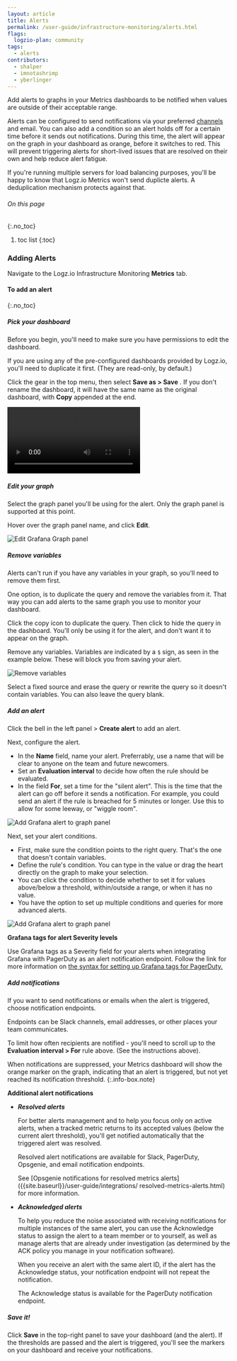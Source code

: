 ```yaml
---
layout: article
title: Alerts
permalink: /user-guide/infrastructure-monitoring/alerts.html
flags:
  logzio-plan: community
tags:
  - alerts
contributors:
  - shalper
  - imnotashrimp
  - yberlinger
---
```


Add alerts to graphs in your Metrics dashboards to be notified when values are outside of their acceptable range. 

Alerts can be configured to send notifications via your preferred [channels]({{site.baseurl}}/user-guide/integrations/endpoints.html) and email.
You can also add a condition so an alert holds off for a certain time before it sends out notifications. During this time, the alert will appear on the graph in your dashboard as orange, before it switches to red. This will prevent triggering alerts for short-lived issues that are resolved on their own and help reduce alert fatigue.

If you're running multiple servers for load balancing purposes, you'll be happy to know that Logz.io Metrics won't send duplicte alerts. A deduplication mechanism protects against that.

###### On this page
{:.no_toc}

1. toc list
{:toc}


### Adding Alerts
Navigate to the Logz.io Infrastructure Monitoring **Metrics** tab.

#### To add an alert
{:.no_toc}


<div class="tasklist">

##### Pick your dashboard

Before you begin, you'll need to make sure you have permissions to edit the dashboard.

If you are using any of the pre-configured dashboards provided by Logz.io, you'll need to duplicate it first.
(They are read-only, by default.)

Click the gear **<i class="li li-gear"></i>** in the top menu, then select **Save as > Save** .
If you don't rename the dashboard, it will have the same name as the original dashboard, with **Copy** appended at the end.

  <video autoplay loop>
    <source src="https://dytvr9ot2sszz.cloudfront.net/logz-docs/grafana-videos/copy-dashboard2.mp4" type="video/mp4" />
  </video>

##### Edit your graph

Select the graph panel you'll be using for the alert. Only the graph panel is supported at this point.

Hover over the graph panel name, and click **Edit**.

![Edit Grafana Graph panel](https://dytvr9ot2sszz.cloudfront.net/logz-docs/grafana/edit-graph.png)


##### Remove variables

Alerts can't run if you have any variables in your graph, so you'll need to remove them first.

One option, is to duplicate the query and remove the variables from it. That way you can add alerts to the same graph you use to monitor your dashboard.

Click the copy icon **<i class="far fa-copy"></i>** to duplicate the query.
Then click **<i class="far fa-eye-slash"></i>** to hide the query in the dashboard. You'll only be using it for the alert, and don't want it to appear on the graph.

Remove any variables. Variables are indicated by a `$` sign, as seen in the example below. These will block you from saving your alert.

![Remove variables](https://dytvr9ot2sszz.cloudfront.net/logz-docs/grafana/grafana-variables.png)

Select a fixed source and erase the query or rewrite the query so it doesn't contain variables. You can also leave the query blank.


##### Add an alert

Click the bell **<i class="fas fa-bell"></i>** in the left panel > **Create alert** to add an alert.

Next, configure the alert.

* In the **Name** field, name your alert. Preferrably, use a name that will be clear to anyone on the team and future newcomers.
* Set an **Evaluation interval** to decide how often the rule should be evaluated.
* In the field **For**, set a time for the "silent alert". This is the time that the alert can go off before it sends a notification. For example, you could send an alert if the rule is breached for 5 minutes or longer. Use this to allow for some leeway, or "wiggle room".

![Add Grafana alert to graph panel](https://dytvr9ot2sszz.cloudfront.net/logz-docs/grafana/grafana-alert.png)

Next, set your alert conditions.

* First, make sure the condition points to the right query. That's the one that doesn't contain variables.
* Define the rule's condition. You can type in the value or drag the heart **<i class="fas fa-heart"></i>** directly on the graph to make your selection.
* You can click the condition to decide whether to set it for values above/below a threshold, within/outside a range, or when it has no value.
* You have the option to set up multiple conditions and queries for more advanced alerts.

![Add Grafana alert to graph panel](https://dytvr9ot2sszz.cloudfront.net/logz-docs/grafana/alert-condition.png)

**Grafana tags for alert Severity levels**

Use Grafana tags as a Severity field for your alerts when integrating Grafana with PagerDuty as an alert notification endpoint.
Follow the link for more information on <a href="https://grafana.com/docs/grafana/latest/alertinnotifications/#pagerduty" target="_blank"> the syntax for setting up Grafana tags for PagerDuty.  <i class="fas fa-external-link-alt"></i> </a>

<!-- OpsGenie integration is coming too: Use tags as Priority fields for alerts when integrating Grafana withOpsGenie aas an alert notification endpoint.     Follow the link for more information on <a href="https:/grafana.com/docs/grafana/latest/alerting/notifications/" target="_blank"> the syntax for setting up Grafanatags for OpsGenie <i class="fas fa-external-link-alt"></i> </a> -->   

##### Add notifications

If you want to send notifications or emails when the alert is triggered,
choose notification endpoints.

Endpoints can be Slack channels, email addresses, or other places your team communicates.

To limit how often recipients are notified - you'll need to scroll up to the **Evaluation interval > For** rule above. (See the instructions above).

When notifications are suppressed,
your Metrics dashboard will show the orange marker on the graph, indicating that an alert is triggered, but not yet reached its notification threshold.
{:.info-box.note}

**Additional alert notifications**

+ _**Resolved alerts**_

    For better alerts management and to help you focus only on active alerts, when a tracked metric returns to its    accepted values (below the current alert threshold), you'll get notified automatically that the triggered alert   was resolved. 

    Resolved alert notifications are available for Slack, PagerDuty, Opsgenie, and email notification endpoints.

    See [Opsgenie notifications for resolved metrics alerts]({{site.baseurl}}/user-guide/integrations/    resolved-metrics-alerts.html) for more information.

+ _**Acknowledged alerts**_

    To help you reduce the noise associated with receiving notifications for multiple instances of the same alert, you can use the Acknowledge status to assign the alert to a team member or to yourself, as well as manage alerts that are already under investigation (as determined by the ACK policy you manage in your notification software).

    When you receive an alert with the same alert ID, if the alert has the Acknowledge status, your notification endpoint will not repeat the notification.

    The Acknowledge status is available for the PagerDuty notification endpoint.
 


##### Save it!

Click **Save <i class="far fa-save"></i>** in the top-right panel to save your dashboard (and the alert).
If the thresholds are passed and the alert is triggered, you'll see the markers on your dashboard and receive your notifications.
